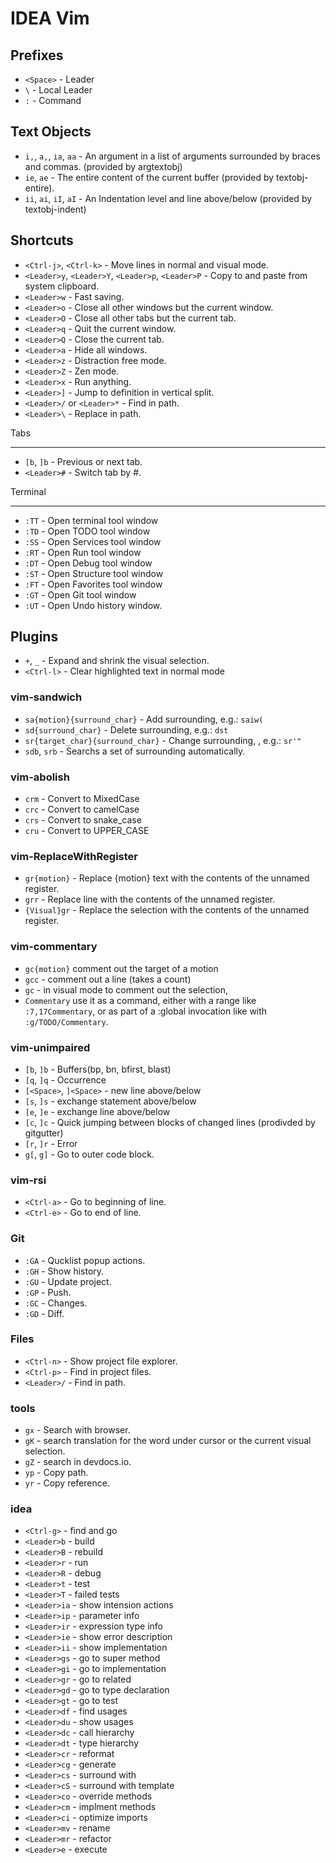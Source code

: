 # IDEA Vim

## Prefixes

- `<Space>` - Leader
- `\` - Local Leader
- `:` - Command

## Text Objects

- `i,`, `a,`, `ia`, `aa` - An argument in a list of arguments surrounded by braces and commas. (provided by argtextobj)
- `ie`, `ae` - The entire content of the current buffer (provided by textobj-entire).
- `ii`, `ai`, `iI`, `aI` - An Indentation level and line above/below (provided by textobj-indent)

## Shortcuts

- `<Ctrl-j>`, `<Ctrl-k>` - Move lines in normal and visual mode.
- `<Leader>y`, `<Leader>Y`, `<Leader>p`, `<Leader>P` - Copy to and paste from system clipboard.
- `<Leader>w` - Fast saving.
- `<Leader>o` - Close all other windows but the current window.
- `<Leader>O` - Close all other tabs but the current tab.
- `<Leader>q` - Quit the current window.
- `<Leader>Q` - Close the current tab.
- `<Leader>a` - Hide all windows.
- `<Leader>z` - Distraction free mode.
- `<Leader>Z` - Zen mode.
- `<Leader>x` - Run anything.
- `<Leader>]` - Jump to definition in vertical split.
- `<Leader>/` or `<Leader>*` - Find in path.
- `<Leader>\` - Replace in path.

Tabs

---
- `[b`, `]b` - Previous or next tab.
- `<Leader>#` - Switch tab by #.

Terminal

---
- `:TT` - Open terminal tool window
- `:TD` - Open TODO tool window
- `:SS` - Open Services tool window
- `:RT` - Open Run tool window
- `:DT` - Open Debug tool window
- `:ST` - Open Structure tool window
- `:FT` - Open Favorites tool window
- `:GT` - Open Git tool window
- `:UT` - Open Undo history window.

## Plugins

- `+`, `_` - Expand and shrink the visual selection.
- `<Ctrl-l>` - Clear highlighted text in normal mode

### vim-sandwich

- `sa{motion}{surround_char}` - Add surrounding, e.g.: `saiw(`
- `sd{surround_char}` - Delete surrounding, e.g.: `dst`
- `sr{target_char}{surround_char}` - Change surrounding, , e.g.: `sr'"`
- `sdb`, `srb` - Searchs a set of surrounding automatically.

### vim-abolish

- `crm` - Convert to MixedCase
- `crc` - Convert to camelCase
- `crs` - Convert to snake_case
- `cru` - Convert to UPPER_CASE

### vim-ReplaceWithRegister

- `gr{motion}` - Replace {motion} text with the contents of the unnamed register.
- `grr` - Replace line with the contents of the unnamed register.
- `{Visual}gr` - Replace the selection with the contents of the unnamed register.

### vim-commentary

- `gc{motion}` comment out the target of a motion
- `gcc` - comment out a line (takes a count)
- `gc` - in visual mode to comment out the selection,
- `Commentary` use it as a command, either with a range like `:7,17Commentary`, or as part of a :global invocation like with `:g/TODO/Commentary`.

### vim-unimpaired

- `[b`, `]b` - Buffers(bp, bn, bfirst, blast)
- `[q`, `]q` - Occurrence
- `[<Space>`, `]<Space>` - new line above/below
- `[s`, `]s` - exchange statement above/below
- `[e`, `]e` - exchange line above/below
- `[c`, `]c` - Quick jumping between blocks of changed lines (prodivded by gitgutter)
- `[r`, `]r` - Error
- `g[`, `g]` - Go to outer code block.

### vim-rsi

- `<Ctrl-a>` - Go to beginning of line.
- `<Ctrl-e>` - Go to end of line.

### Git

- `:GA` - Qucklist popup actions.
- `:GH` - Show history.
- `:GU` - Update project.
- `:GP` - Push.
- `:GC` - Changes.
- `:GD` - Diff.

### Files

- `<Ctrl-n>` - Show project file explorer.
- `<Ctrl-p>` -  Find in project files.
- `<Leader>/` - Find in path.

### tools

- `gx` - Search with browser.
- `gK` - search translation for the word under cursor or the current visual selection.
- `gZ` - search in devdocs.io.
- `yp` - Copy path.
- `yr` - Copy reference.

### idea

- `<Ctrl-g>` - find and go
- `<Leader>b` - build
- `<Leader>B` - rebuild
- `<Leader>r` - run
- `<Leader>R` - debug
- `<Leader>t` - test
- `<Leader>T` - failed tests
- `<Leader>ia` - show intension actions
- `<Leader>ip` - parameter info
- `<Leader>ir` - expression type info
- `<Leader>ie` - show error description
- `<Leader>ii` - show implementation
- `<Leader>gs` - go to super method
- `<Leader>gi` - go to implementation
- `<Leader>gr` - go to related
- `<Leader>gd` - go to type declaration
- `<Leader>gt` - go to test
- `<Leader>df` - find usages
- `<Leader>du` - show usages
- `<Leader>dc` - call hierarchy
- `<Leader>dt` - type hierarchy
- `<Leader>cr` - reformat
- `<Leader>cg` - generate
- `<Leader>cs` - surround with
- `<Leader>cS` - surround with template
- `<Leader>co` - override methods
- `<Leader>cm` - implment methods
- `<Leader>ci` - optimize imports
- `<Leader>mv` - rename
- `<Leader>mr` - refactor
- `<Leader>e` - execute
